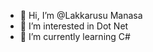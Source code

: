 - 👋 Hi, I’m @Lakkarusu Manasa
- 👀 I’m interested in Dot Net
- 🌱 I’m currently learning C#



<!---
Lakkarusu/Lakkarusu is a ✨ special ✨ repository because its `README.md` (this file) appears on your GitHub profile.
You can click the Preview link to take a look at your changes.
--->
